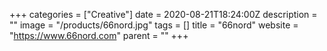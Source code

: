 +++
categories = ["Creative"]
date = 2020-08-21T18:24:00Z
description = ""
image = "/products/66nord.jpg"
tags = []
title = "66nord"
website = "https://www.66nord.com"
parent = ""
+++
